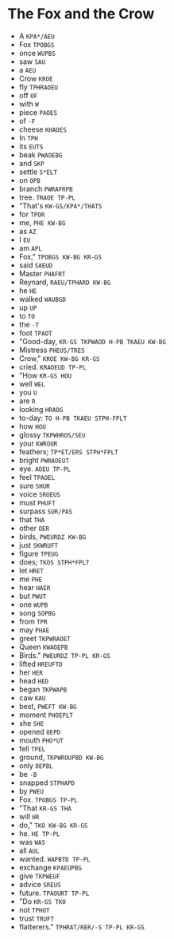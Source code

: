 # The Fox and the Crow

* A `KPA*/AEU`
* Fox `TPOBGS`
* once `WUPBS`
* saw `SAU`
* a `AEU`
* Crow `KROE`
* fly `TPHRAOEU`
* off `OF`
* with `W`
* piece `PAOES`
* of `-F`
* cheese `KHAOES`
* In `TPH`
* its `EUTS`
* beak `PWAOEBG`
* and `SKP`
* settle `S*ELT`
* on `OPB`
* branch `PWRAFRPB`
* tree. `TRAOE TP-PL`
* "That's `KW-GS/KPA*/THATS`
* for `TPOR`
* me, `PHE KW-BG`
* as `AZ`
* I `EU`
* am `APL`
* Fox," `TPOBGS KW-BG KR-GS`
* said `SAEUD`
* Master `PHAFRT`
* Reynard, `RAEU/TPHARD KW-BG`
* he `HE`
* walked `WAUBGD`
* up `UP`
* to `TO`
* the `-T`
* foot `TPAOT`
* "Good-day, `KR-GS TKPWAOD H-PB TKAEU KW-BG`
* Mistress `PHEUS/TRES`
* Crow," `KROE KW-BG KR-GS`
* cried. `KRAOEUD TP-PL`
* "How `KR-GS HOU`
* well `WEL`
* you `U`
* are `R`
* looking `HRAOG`
* to-day: `TO H-PB TKAEU STPH-FPLT`
* how `HOU`
* glossy `TKPWHROS/SEU`
* your `KWROUR`
* feathers; `TP*ET/ERS STPH*FPLT`
* bright `PWRAOEUT`
* eye. `AOEU TP-PL`
* feel `TPAOEL`
* sure `SHUR`
* voice `SROEUS`
* must `PHUFT`
* surpass `SUR/PAS`
* that `THA`
* other `OER`
* birds, `PWEURDZ KW-BG`
* just `SKWRUFT`
* figure `TPEUG`
* does; `TKOS STPH*FPLT`
* let `HRET`
* me `PHE`
* hear `HAER`
* but `PWUT`
* one `WUPB`
* song `SOPBG`
* from `TPR`
* may `PHAE`
* greet `TKPWRAOET`
* Queen `KWAOEPB`
* Birds." `PWEURDZ TP-PL KR-GS`
* lifted `HREUFTD`
* her `HER`
* head `HED`
* began `TKPWAPB`
* caw `KAU`
* best, `PWEFT KW-BG`
* moment `PHOEPLT`
* she `SHE`
* opened `OEPD`
* mouth `PHO*UT`
* fell `TPEL`
* ground, `TKPWROUPBD KW-BG`
* only `OEPBL`
* be `-B`
* snapped `STPHAPD`
* by `PWEU`
* Fox. `TPOBGS TP-PL`
* "That `KR-GS THA`
* will `HR`
* do," `TKO KW-BG KR-GS`
* he. `HE TP-PL`
* was `WAS`
* all `AUL`
* wanted. `WAPBTD TP-PL`
* exchange `KPAEUPBG`
* give `TKPWEUF`
* advice `SREUS`
* future. `TPAOURT TP-PL`
* "Do `KR-GS TKO`
* not `TPHOT`
* trust `TRUFT`
* flatterers." `TPHRAT/RER/-S TP-PL KR-GS`
